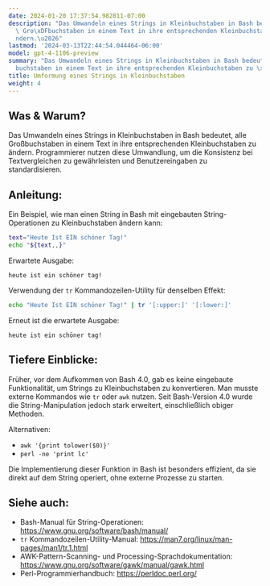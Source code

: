 ```yaml
---
date: 2024-01-20 17:37:54.982811-07:00
description: "Das Umwandeln eines Strings in Kleinbuchstaben in Bash bedeutet, alle\
  \ Gro\xDFbuchstaben in einem Text in ihre entsprechenden Kleinbuchstaben zu \xE4\
  ndern.\u2026"
lastmod: '2024-03-13T22:44:54.044464-06:00'
model: gpt-4-1106-preview
summary: "Das Umwandeln eines Strings in Kleinbuchstaben in Bash bedeutet, alle Gro\xDF\
  buchstaben in einem Text in ihre entsprechenden Kleinbuchstaben zu \xE4ndern."
title: Umformung eines Strings in Kleinbuchstaben
weight: 4
---
```


## Was & Warum?

Das Umwandeln eines Strings in Kleinbuchstaben in Bash bedeutet, alle Großbuchstaben in einem Text in ihre entsprechenden Kleinbuchstaben zu ändern. Programmierer nutzen diese Umwandlung, um die Konsistenz bei Textvergleichen zu gewährleisten und Benutzereingaben zu standardisieren.

## Anleitung:

Ein Beispiel, wie man einen String in Bash mit eingebauten String-Operationen zu Kleinbuchstaben ändern kann:

```Bash
text="Heute Ist EIN schöner Tag!"
echo "${text,,}"
```

Erwartete Ausgabe:

```
heute ist ein schöner tag!
```

Verwendung der `tr` Kommandozeilen-Utility für denselben Effekt:

```Bash
echo "Heute Ist EIN schöner Tag!" | tr '[:upper:]' '[:lower:]'
```

Erneut ist die erwartete Ausgabe:

```
heute ist ein schöner tag!
```

## Tiefere Einblicke:

Früher, vor dem Aufkommen von Bash 4.0, gab es keine eingebaute Funktionalität, um Strings zu Kleinbuchstaben zu konvertieren. Man musste externe Kommandos wie `tr` oder `awk` nutzen. Seit Bash-Version 4.0 wurde die String-Manipulation jedoch stark erweitert, einschließlich obiger Methoden.

Alternativen:

- `awk '{print tolower($0)}'`
- `perl -ne 'print lc'`

Die Implementierung dieser Funktion in Bash ist besonders effizient, da sie direkt auf dem String operiert, ohne externe Prozesse zu starten.

## Siehe auch:

- Bash-Manual für String-Operationen: https://www.gnu.org/software/bash/manual/
- `tr` Kommandozeilen-Utility-Manual: https://man7.org/linux/man-pages/man1/tr.1.html
- AWK-Pattern-Scanning- und Processing-Sprachdokumentation: https://www.gnu.org/software/gawk/manual/gawk.html
- Perl-Programmierhandbuch: https://perldoc.perl.org/
